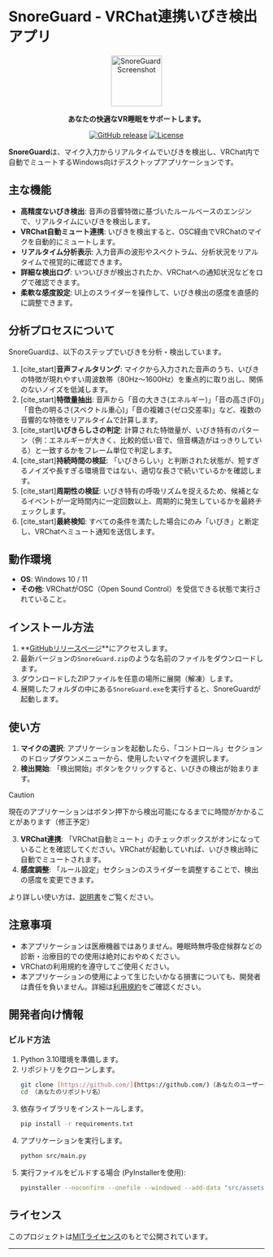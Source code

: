 # SnoreGuard - VRChat連携いびき検出アプリ

<p align="center">
  <img src="src/assets/icon/icon.ico" alt="SnoreGuard Screenshot" width="100"/>
</p>

<p align="center">
  <strong>あなたの快適なVR睡眠をサポートします。</strong>
</p>

<p align="center">
  <a href="https://github.com/S-Akagi/SnoreGuard-py/releases"><img src="https://img.shields.io/github/v/release/S-Akagi/SnoreGuard-py?style=for-the-badge" alt="GitHub release"></a>
  <a href="https://github.com/S-Akagi/SnoreGuard-py/blob/main/LICENSE"><img src="https://img.shields.io/github/license/S-Akagi/SnoreGuard-py?style=for-the-badge" alt="License"></a>
</p>

**SnoreGuard**は、マイク入力からリアルタイムでいびきを検出し、VRChat内で自動でミュートするWindows向けデスクトップアプリケーションです。

## 主な機能

* **高精度ないびき検出**: 音声の音響特徴に基づいたルールベースのエンジンで、リアルタイムにいびきを検出します。
* **VRChat自動ミュート連携**: いびきを検出すると、OSC経由でVRChatのマイクを自動的にミュートします。
* **リアルタイム分析表示**: 入力音声の波形やスペクトラム、分析状況をリアルタイムで視覚的に確認できます。
* **詳細な検出ログ**: いついびきが検出されたか、VRChatへの通知状況などをログで確認できます。
* **柔軟な感度設定**: UI上のスライダーを操作して、いびき検出の感度を直感的に調整できます。

## 分析プロセスについて

SnoreGuardは、以下のステップでいびきを分析・検出しています。

1.  [cite_start]**音声フィルタリング**: マイクから入力された音声のうち、いびきの特徴が現れやすい周波数帯（80Hz〜1600Hz）を重点的に取り出し、関係のないノイズを低減します。 
2.  [cite_start]**特徴量抽出**: 音声から「音の大きさ(エネルギー)」「音の高さ(F0)」「音色の明るさ(スペクトル重心)」「音の複雑さ(ゼロ交差率)」など、複数の音響的な特徴をリアルタイムで計算します。 
3.  [cite_start]**いびきらしさの判定**: 計算された特徴量が、いびき特有のパターン（例：エネルギーが大きく、比較的低い音で、倍音構造がはっきりしている）と一致するかをフレーム単位で判定します。 
4.  [cite_start]**持続時間の検証**: 「いびきらしい」と判断された状態が、短すぎるノイズや長すぎる環境音ではない、適切な長さで続いているかを確認します。 
5.  [cite_start]**周期性の検証**: いびき特有の呼吸リズムを捉えるため、候補となるイベントが一定時間内に一定回数以上、周期的に発生しているかを最終チェックします。 
6.  [cite_start]**最終検知**: すべての条件を満たした場合にのみ「いびき」と断定し、VRChatへミュート通知を送信します。 

## 動作環境

* **OS**: Windows 10 / 11
* **その他**: VRChatがOSC（Open Sound Control）を受信できる状態で実行されていること。

## インストール方法

1.  **[GitHubリリースページ](（ここにGitHubリリースページへのリンクを挿入）)**にアクセスします。
2.  最新バージョンの`SnoreGuard.zip`のような名前のファイルをダウンロードします。
3.  ダウンロードしたZIPファイルを任意の場所に展開（解凍）します。
4.  展開したフォルダの中にある`SnoreGuard.exe`を実行すると、SnoreGuardが起動します。

## 使い方

1.  **マイクの選択**: アプリケーションを起動したら、「コントロール」セクションのドロップダウンメニューから、使用したいマイクを選択します。
2.  **検出開始**: 「検出開始」ボタンをクリックすると、いびきの検出が始まります。
> [!CAUTION]
> 現在のアプリケーションはボタン押下から検出可能になるまでに時間がかかることがあります（修正予定）
3.  **VRChat連携**: 「VRChat自動ミュート」のチェックボックスがオンになっていることを確認してください。VRChatが起動していれば、いびき検出時に自動でミュートされます。
4.  **感度調整**: 「ルール設定」セクションのスライダーを調整することで、検出の感度を変更できます。

より詳しい使い方は、[説明書](./docs/MANUAL.md)をご覧ください。

## 注意事項

* 本アプリケーションは医療機器ではありません。睡眠時無呼吸症候群などの診断・治療目的での使用は絶対におやめください。
* VRChatの利用規約を遵守してご使用ください。
* 本アプリケーションの使用によって生じたいかなる損害についても、開発者は責任を負いません。詳細は[利用規約](./docs/TERMS_OF_USE.md)をご確認ください。

## 開発者向け情報

### ビルド方法

1.  Python 3.10環境を準備します。
2.  リポジトリをクローンします。
    ```bash
    git clone [https://github.com/](https://github.com/)（あなたのユーザー名）/（あなたのリポジトリ名）.git
    cd （あなたのリポジトリ名）
    ```
3.  依存ライブラリをインストールします。
    ```bash
    pip install -r requirements.txt
    ```
4.  アプリケーションを実行します。
    ```bash
    python src/main.py
    ```
5.  実行ファイルをビルドする場合 (PyInstallerを使用):
    ```bash
    pyinstaller --noconfirm --onefile --windowed --add-data "src/assets;assets" --icon "src/assets/icon/icon.ico" "src/main.py"
    ```

## ライセンス

このプロジェクトは[MITライセンス](https://github.com/S-Akagi/SnoreGuard-py/LICENSE)のもとで公開されています。

---
